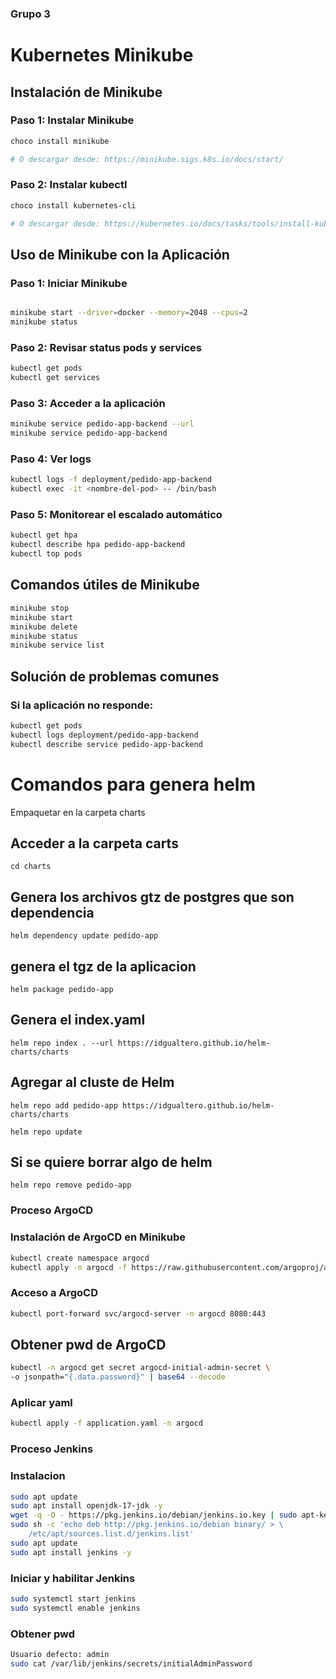 ### Grupo 3

#####

# Kubernetes Minikube

## Instalación de Minikube

### Paso 1: Instalar Minikube

```bash
choco install minikube

# O descargar desde: https://minikube.sigs.k8s.io/docs/start/
```

### Paso 2: Instalar kubectl

```bash
choco install kubernetes-cli

# O descargar desde: https://kubernetes.io/docs/tasks/tools/install-kubectl-windows/
```

## Uso de Minikube con la Aplicación

### Paso 1: Iniciar Minikube

```bash

minikube start --driver=docker --memory=2048 --cpus=2
minikube status
```

### Paso 2: Revisar status pods y services

```bash
kubectl get pods
kubectl get services
```

### Paso 3: Acceder a la aplicación

```bash
minikube service pedido-app-backend --url
minikube service pedido-app-backend
```

### Paso 4: Ver logs

```bash
kubectl logs -f deployment/pedido-app-backend
kubectl exec -it <nombre-del-pod> -- /bin/bash
```

### Paso 5: Monitorear el escalado automático

```bash
kubectl get hpa
kubectl describe hpa pedido-app-backend
kubectl top pods
```

## Comandos útiles de Minikube

```bash
minikube stop
minikube start
minikube delete
minikube status
minikube service list
```

## Solución de problemas comunes

### Si la aplicación no responde:

```bash
kubectl get pods
kubectl logs deployment/pedido-app-backend
kubectl describe service pedido-app-backend
```

# Comandos para genera helm

Empaquetar en la carpeta charts

## Acceder a la carpeta carts

```
cd charts
```

## Genera los archivos gtz de postgres que son dependencia

```
helm dependency update pedido-app
```

## genera el tgz de la aplicacion

```
helm package pedido-app
```

## Genera el index.yaml

```
helm repo index . --url https://idgualtero.github.io/helm-charts/charts
```

## Agregar al cluste de Helm

```
helm repo add pedido-app https://idgualtero.github.io/helm-charts/charts
```

```
helm repo update
```

## Si se quiere borrar algo de helm

```
helm repo remove pedido-app
```

### Proceso ArgoCD

### Instalación de ArgoCD en Minikube

```bash
kubectl create namespace argocd
kubectl apply -n argocd -f https://raw.githubusercontent.com/argoproj/argo-cd/stable/manifests/install.yaml
```

### Acceso a ArgoCD

```bash
kubectl port-forward svc/argocd-server -n argocd 8080:443
```

## Obtener pwd de ArgoCD

```bash
kubectl -n argocd get secret argocd-initial-admin-secret \
-o jsonpath="{.data.password}" | base64 --decode
```

### Aplicar yaml

```bash
kubectl apply -f application.yaml -n argocd
```

### Proceso Jenkins

### Instalacion

```bash
sudo apt update
sudo apt install openjdk-17-jdk -y
wget -q -O - https://pkg.jenkins.io/debian/jenkins.io.key | sudo apt-key add -
sudo sh -c 'echo deb http://pkg.jenkins.io/debian binary/ > \
    /etc/apt/sources.list.d/jenkins.list'
sudo apt update
sudo apt install jenkins -y
```

### Iniciar y habilitar Jenkins

```bash
sudo systemctl start jenkins
sudo systemctl enable jenkins
```

### Obtener pwd

```bash
Usuario defecto: admin
sudo cat /var/lib/jenkins/secrets/initialAdminPassword
```
